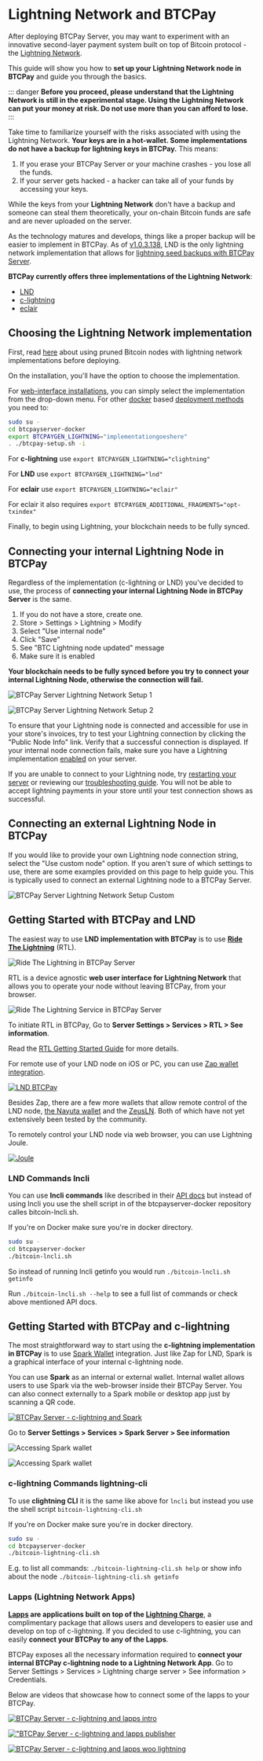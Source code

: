 # Lightning Network and BTCPay

After deploying BTCPay Server, you may want to experiment with an innovative second-layer payment system built on top of Bitcoin protocol - the [Lightning Network](https://en.bitcoin.it/wiki/Lightning_Network).

This guide will show you how to **set up your Lightning Network node in BTCPay** and guide you through the basics.

::: danger
**Before you proceed, please understand that the Lightning Network is still in the experimental stage.
Using the Lightning Network can put your money at risk. Do not use more than you can afford to lose.**
:::

Take time to familiarize yourself with the risks associated with using the Lightning Network.
**Your keys are in a hot-wallet.
Some implementations do not have a backup for lightning keys in BTCPay.**
This means:

1. If you erase your BTCPay Server or your machine crashes - you lose all the funds.
2. If your server gets hacked - a hacker can take all of your funds by accessing your keys.

While the keys from your **Lightning Network** don't have a backup and someone can steal them theoretically, your on-chain Bitcoin funds are safe and are never uploaded on the server.

As the technology matures and develops, things like a proper backup will be easier to implement in BTCPay.
As of [v1.0.3.138](https://blog.btcpayserver.org/btcpay-lnd-migration/), LND is the only lightning network implementation that allows for [lightning seed backups with BTCPay Server](./FAQ/LightningNetwork.md#where-can-i-find-recovery-seed-backup-for-my-lightning-network-wallet-in-btcpay-server).

**BTCPay currently offers three implementations of the Lightning Network**:

* [LND](https://github.com/lightningnetwork/lnd)
* [c-lightning](https://github.com/ElementsProject/lightning)
* [eclair](https://github.com/ACINQ/eclair)

## Choosing the Lightning Network implementation

First, read [here](./FAQ/LightningNetwork.md#can-i-use-a-pruned-node-with-ln-in-btcpay) about using pruned Bitcoin nodes with lightning network implementations before deploying.

On the installation, you'll have the option to choose the implementation.

For [web-interface installations](/Deployment/LunaNode.md), you can simply select the implementation from the drop-down menu.
For other [docker](https://github.com/btcpayserver/btcpayserver-docker) based [deployment methods](/Deployment/README.md) you need to:

```bash
sudo su -
cd btcpayserver-docker
export BTCPAYGEN_LIGHTNING="implementationgoeshere"
. ./btcpay-setup.sh -i
```

For **c-lightning** use `export BTCPAYGEN_LIGHTNING="clightning"`

For **LND** use `export BTCPAYGEN_LIGHTNING="lnd"`

For **eclair** use `export BTCPAYGEN_LIGHTNING="eclair"`

For eclair it also requires `export BTCPAYGEN_ADDITIONAL_FRAGMENTS="opt-txindex"`

Finally, to begin using Lightning, your blockchain needs to be fully synced.

## Connecting your internal Lightning Node in BTCPay

Regardless of the implementation (c-lightning or LND) you've decided to use, the process of **connecting your internal Lightning Node in BTCPay Server** is the same.

1. If you do not have a store, create one.
2. Store > Settings > Lightning > Modify
3. Select "Use internal node"
4. Click "Save"
5. See "BTC Lightning node updated" message
6. Make sure it is enabled

**Your blockchain needs to be fully synced before you try to connect your internal Lightning Node, otherwise the connection will fail.**

![BTCPay Server Lightning Network Setup 1](./img/lightning-node-setup/LightningNetworkNodeSetup1.jpg "BTCPay Server Lightning Network Setup 1")

![BTCPay Server Lightning Network Setup 2](./img/lightning-node-setup/LightningNetworkNodeSetup2.png "Use the internal node")

To ensure that your Lightning node is connected and accessible for use in your store's invoices, try to test your Lightning connection by clicking the "Public Node Info" link. Verify that a successful connection is displayed. If your internal node connection fails, make sure you have a Lightning implementation [enabled](./FAQ/LightningNetwork.md#i-previously-installed-btcpayserver-without-lightning-can-i-enable-it) on your server.

If you are unable to connect to your Lightning node, try [restarting your server](./FAQ/ServerSettings.md#how-to-restart-btcpay-server) or reviewing our [troubleshooting guide](./Troubleshooting.md). You will not be able to accept lightning payments in your store until your test connection shows as successful.

## Connecting an external Lightning Node in BTCPay

If you would like to provide your own Lightning node connection string, select the "Use custom node" option. If you aren't sure of which settings to use, there are some examples provided on this page to help guide you. This is typically used to connect an external Lightning node to a BTCPay Server.

![BTCPay Server Lightning Network Setup Custom](./img/lightning-node-setup/LightningNetworkNodeSetupCustom.jpg "BTCPay Server Lightning Network Setup Custom")

## Getting Started with BTCPay and LND

The easiest way to use **LND implementation with BTCPay** is to use **[Ride The Lightning](https://github.com/ShahanaFarooqui/RTL)** (RTL).

![Ride The Lightning in BTCPay Server](./img/RideTheLightning.png "Ride The Lightning in BTCPay Server")

RTL is a device agnostic **web user interface for Lightning Network** that allows you to operate your node without leaving BTCPay, from your browser.

![Ride The Lightning Service in BTCPay Server](./img/server-settings/services/RideTheLightningServices.jpg "Ride The Lightning Service in BTCPay Server")

To initiate RTL in BTCPay, Go to **Server Settings > Services > RTL > See information**.

Read the [RTL Getting Started Guide](https://medium.com/@suheb.khan/how-to-ride-the-lightning-447af999dcd2) for more details.

For remote use of your LND node on iOS or PC, you can use [Zap wallet integration](https://github.com/LN-Zap/zap-tutorials/blob/master/docs/desktop/btcpay-server.mdx).

[![LND BTCPay](https://img.youtube.com/vi/CWhTOunTb2Q/mqdefault.jpg "BTCPay Server - LND and ZAP")](https://www.youtube.com/watch?v=CWhTOunTb2Q "BTCPay Server - LND and Zap")

Besides Zap, there are a few more wallets that allow remote control of the LND node, [the Nayuta wallet](https://nayuta.co/) and the [ZeusLN](https://github.com/ZeusLN/zeus). Both of which have not yet extensively been tested by the community.

To remotely control your LND node via web browser, you can use Lightning Joule.

[![Joule](https://img.youtube.com/vi/a9_uHJhnKR4/mqdefault.jpg "BTCPay Server - LND and Joule")](https://www.youtube.com/watch?v=a9_uHJhnKR4 "BTCPay Server - LND and Joule")

### LND Commands lncli

You can use **lncli commands** like described in their [API docs](https://api.lightning.community/) but instead of using lncli you use the shell script in of the btcpayserver-docker repository calles bitcoin-lncli.sh.

If you're on Docker make sure you're in docker directory.

```bash
sudo su -
cd btcpayserver-docker
./bitcoin-lncli.sh
```

So instead of running lncli getinfo you would run `./bitcoin-lncli.sh getinfo`

Run `./bitcoin-lncli.sh --help` to see a full list of commands or check above mentioned API docs.

## Getting Started with BTCPay and c-lightning

The most straightforward way to start using the **c-lightning implementation in BTCPay** is to use [Spark Wallet](https://github.com/shesek/spark-wallet) integration. Just like Zap for LND, Spark is a graphical interface of your internal c-lightning node.

You can use **Spark** as an internal or external wallet. Internal wallet allows users to use Spark via the web-browser inside their BTCPay Server. You can also connect externally to a Spark mobile or desktop app just by scanning a QR code.

[![BTCPay Server - c-lightning and Spark](https://img.youtube.com/vi/uV1R6IQpmg8/mqdefault.jpg "BTCPay Server - c-lightning and Spark")](https://www.youtube.com/watch?v=uV1R6IQpmg8 "BTCPay Server - c-lightning and Spark")

Go to **Server Settings > Services > Spark Server > See information**

![Accessing Spark wallet](./img/SparkConnect.jpg "Accessing Spark wallet")

![Accessing Spark wallet](./img/SparkConnect2.jpg.png "Accessing Spark wallet")

### c-lightning Commands lightning-cli

To use **clightning CLI** it is the same like above for `lncli` but instead you use the shell script `bitcoin-lightning-cli.sh`

If you're on Docker make sure you're in docker directory.

```bash
sudo su -
cd btcpayserver-docker
./bitcoin-lightning-cli.sh
```

E.g. to list all commands: `./bitcoin-lightning-cli.sh help`
or show info about the node `./bitcoin-lightning-cli.sh getinfo`

### Lapps (Lightning Network Apps)

**[Lapps](https://blockstream.com/2018/03/29/blockstreams-week-of-lapps-ends/) are applications built on top of the [Lightning Charge](https://blockstream.com/2018/01/16/lightning-charge/)**, a complimentary package that allows users and developers to easier use and develop on top of c-lightning. If you decided to use c-lightning, you can easily **connect your BTCPay to any of the Lapps**.

BTCPay exposes all the necessary information required to **connect your internal BTCPay c-lightning node to a Lightning Network App**.  Go to Server Settings > Services > Lightning charge server > See information > Credentials.

Below are videos that showcase how to connect some of the lapps to your BTCPay.

[![BTCPay Server - c-lightning and lapps intro](https://img.youtube.com/vi/6EHNq1anD1k/mqdefault.jpg)](https://www.youtube.com/watch?v=6EHNq1anD1k "BTCPay Server - c-lightning and lapps intro")

[!["BTCPay Server - c-lightning and lapps publisher](https://img.youtube.com/vi/ZbM3jcxau0o/mqdefault.jpg)](https://www.youtube.com/watch?v=ZbM3jcxau0o "BTCPay Server - c-lightning and lapps publisher")

[![BTCPay Server - c-lightning and lapps woo lightning](https://img.youtube.com/vi/EYrsU3LGpbI/mqdefault.jpg)](https://www.youtube.com/watch?v=EYrsU3LGpbI "BTCPay Server - c-lightning and lapps woo lightning")
